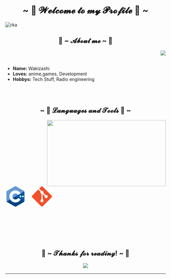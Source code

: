 <body>
<h1 style="text-align: center;">~ 💜 𝓦𝓮𝓵𝓬𝓸𝓶𝓮 𝓽𝓸 𝓶𝔂 𝓟𝓻𝓸𝓯𝓲𝓵𝓮 💜 ~</h1>
<img src="https://media1.tenor.com/m/5yXRQDHHuQgAAAAd/anime-aesthetic.gif" alt="rka" style="display: block; margin: 0 auto;">

<h2 style="text-align: center;"> 🦋 ~ 𝓐𝓫𝓸𝓾𝓽 𝓶𝓮 ~ 🦋 </h2>

<div>
    <img src="https://media1.giphy.com/media/GAFd7zecFb6Ss/200w.gif?cid=6c09b9526d4e8sfwdz8gtjcqc7s65k05xpp23auhurc1t7g3&ep=v1_gifs_search&rid=200w.gif&ct=g" align="right">

<br><br>
<ul>
    <li>
        <b>Name:</b> Wakizashi</li>
    </li>
     <li>
        <b>Loves:</b> anime,games, Development
    </li>
     <li>
       <b>Hobbys:</b> Tech Stuff, Radio engineering
    </li>
</ul>

<br><br>
</div>

<h2 align="center">            ~ 📇 𝓛𝓪𝓷𝓰𝓾𝓪𝓰𝓮𝓼 𝓪𝓷𝓭 𝓣𝓸𝓸𝓵𝓼  📇 ~</h2>
<div>
<img src="https://i.imgur.com/KXx0cCx.gif" align="right" width="373.5px" height="208.5px">
<div style="display: inline-block;">

<img src="https://raw.githubusercontent.com/devicons/devicon/6910f0503efdd315c8f9b858234310c06e04d9c0/icons/cplusplus/cplusplus-original.svg" width="64" height="64" style="margin-right: 15px;">
<img src="https://raw.githubusercontent.com/devicons/devicon/6910f0503efdd315c8f9b858234310c06e04d9c0/icons/git/git-original.svg" width="64" height="64">
<br><br><br><br><br><br><br>
</div>

<div>
<h2 align="center">💖 ~ 𝓣𝓱𝓪𝓷𝓴𝓼 𝓯𝓸𝓻 𝓻𝓮𝓪𝓭𝓲𝓷𝓰! ~ 💖</h2>
<div align="center">
<img src="https://gifdb.com/images/high/4k-anime-498-x-280-gif-0wv8bbk4lrshv2hc.gif">
</div>
<hr>
</div>
</div>
